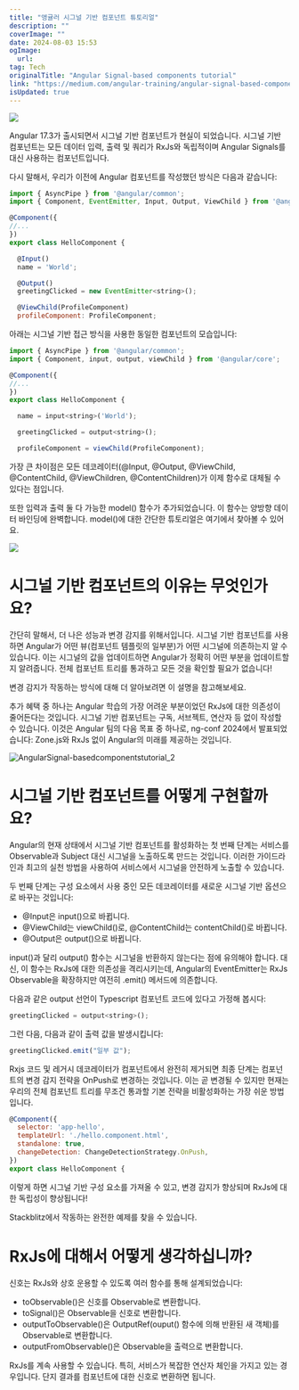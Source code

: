 ```yaml
---
title: "앵귤러 시그널 기반 컴포넌트 튜토리얼"
description: ""
coverImage: ""
date: 2024-08-03 15:53
ogImage: 
  url: 
tag: Tech
originalTitle: "Angular Signal-based components tutorial"
link: "https://medium.com/angular-training/angular-signal-based-components-tutorial-4e4b4b1dfa96"
isUpdated: true
---
```






<img src="/assets/img/AngularSignal-basedcomponentstutorial_0.png" />

Angular 17.3가 출시되면서 시그널 기반 컴포넌트가 현실이 되었습니다. 시그널 기반 컴포넌트는 모든 데이터 입력, 출력 및 쿼리가 RxJs와 독립적이며 Angular Signals를 대신 사용하는 컴포넌트입니다.

다시 말해서, 우리가 이전에 Angular 컴포넌트를 작성했던 방식은 다음과 같습니다:

```js
import { AsyncPipe } from '@angular/common';
import { Component, EventEmitter, Input, Output, ViewChild } from '@angular/core';

@Component({
//...
})
export class HelloComponent {

  @Input()
  name = 'World';

  @Output()
  greetingClicked = new EventEmitter<string>();

  @ViewChild(ProfileComponent)
  profileComponent: ProfileComponent;
```

<div class="content-ad"></div>

아래는 시그널 기반 접근 방식을 사용한 동일한 컴포넌트의 모습입니다:

```js
import { AsyncPipe } from '@angular/common';
import { Component, input, output, viewChild } from '@angular/core';

@Component({
//...
})
export class HelloComponent {

  name = input<string>('World');

  greetingClicked = output<string>();

  profileComponent = viewChild(ProfileComponent);
```

가장 큰 차이점은 모든 데코레이터(@Input, @Output, @ViewChild, @ContentChild, @ViewChildren, @ContentChildren)가 이제 함수로 대체될 수 있다는 점입니다.

또한 입력과 출력 둘 다 가능한 model() 함수가 추가되었습니다. 이 함수는 양방향 데이터 바인딩에 완벽합니다. model()에 대한 간단한 튜토리얼은 여기에서 찾아볼 수 있어요.

<div class="content-ad"></div>

<img src="/assets/img/AngularSignal-basedcomponentstutorial_1.png" />

# 시그널 기반 컴포넌트의 이유는 무엇인가요?

간단히 말해서, 더 나은 성능과 변경 감지를 위해서입니다. 시그널 기반 컴포넌트를 사용하면 Angular가 어떤 뷰(컴포넌트 템플릿의 일부분)가 어떤 시그널에 의존하는지 알 수 있습니다. 이는 시그널의 값을 업데이트하면 Angular가 정확히 어떤 부분을 업데이트할지 알려줍니다. 전체 컴포넌트 트리를 통과하고 모든 것을 확인할 필요가 없습니다!

변경 감지가 작동하는 방식에 대해 더 알아보려면 이 설명을 참고해보세요.

<div class="content-ad"></div>

추가 혜택 중 하나는 Angular 학습의 가장 어려운 부분이었던 RxJs에 대한 의존성이 줄어든다는 것입니다. 시그널 기반 컴포넌트는 구독, 서브젝트, 연산자 등 없이 작성할 수 있습니다. 이것은 Angular 팀의 다음 목표 중 하나로, ng-conf 2024에서 발표되었습니다: Zone.js와 RxJs 없이 Angular의 미래를 제공하는 것입니다.

![AngularSignal-basedcomponentstutorial_2](/assets/img/AngularSignal-basedcomponentstutorial_2.png)

# 시그널 기반 컴포넌트를 어떻게 구현할까요?

Angular의 현재 상태에서 시그널 기반 컴포넌트를 활성화하는 첫 번째 단계는 서비스를 Observable과 Subject 대신 시그널을 노출하도록 만드는 것입니다. 이러한 가이드라인과 최고의 실천 방법을 사용하여 서비스에서 시그널을 안전하게 노출할 수 있습니다.

<div class="content-ad"></div>

두 번째 단계는 구성 요소에서 사용 중인 모든 데코레이터를 새로운 시그널 기반 옵션으로 바꾸는 것입니다:

- @Input은 input()으로 바뀝니다.
- @ViewChild는 viewChild()로, @ContentChild는 contentChild()로 바뀝니다.
- @Output은 output()으로 바뀝니다.

input()과 달리 output() 함수는 시그널을 반환하지 않는다는 점에 유의해야 합니다. 대신, 이 함수는 RxJs에 대한 의존성을 격리시키는데, Angular의 EventEmitter는 RxJs Observable을 확장하지만 여전히 .emit() 메서드에 의존합니다.

다음과 같은 output 선언이 Typescript 컴포넌트 코드에 있다고 가정해 봅시다:

<div class="content-ad"></div>

```js
greetingClicked = output<string>();
```

그런 다음, 다음과 같이 출력 값을 발생시킵니다:

```js
greetingClicked.emit("일부 값");
```

Rxjs 코드 및 레거시 데코레이터가 컴포넌트에서 완전히 제거되면 최종 단계는 컴포넌트의 변경 감지 전략을 OnPush로 변경하는 것입니다. 이는 곧 변경될 수 있지만 현재는 우리의 전체 컴포넌트 트리를 무조건 통과할 기본 전략을 비활성화하는 가장 쉬운 방법입니다.

<div class="content-ad"></div>

```js
@Component({
  selector: 'app-hello',
  templateUrl: './hello.component.html',
  standalone: true,
  changeDetection: ChangeDetectionStrategy.OnPush,
})
export class HelloComponent {
```

이렇게 하면 시그널 기반 구성 요소를 가져올 수 있고, 변경 감지가 향상되며 RxJs에 대한 독립성이 향상됩니다!

Stackblitz에서 작동하는 완전한 예제를 찾을 수 있습니다.

# RxJs에 대해서 어떻게 생각하십니까?

<div class="content-ad"></div>

신호는 RxJs와 상호 운용할 수 있도록 여러 함수를 통해 설계되었습니다:

- toObservable()은 신호를 Observable로 변환합니다.
- toSignal()은 Observable을 신호로 변환합니다.
- outputToObservable()은 OutputRef(ouput() 함수에 의해 반환된 새 객체)를 Observable로 변환합니다.
- outputFromObservable()은 Observable을 출력으로 변환합니다.

RxJs를 계속 사용할 수 있습니다. 특히, 서비스가 복잡한 연산자 체인을 가지고 있는 경우입니다. 단지 결과를 컴포넌트에 대한 신호로 변환하면 됩니다.
